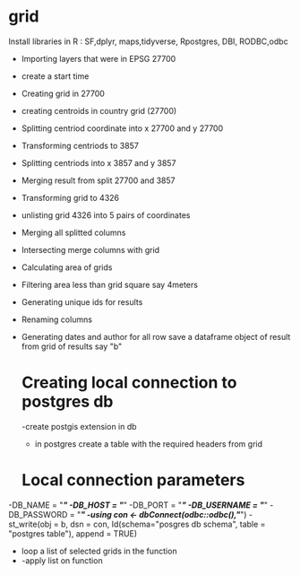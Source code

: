# grid
Install libraries in R : SF,dplyr, maps,tidyverse, Rpostgres, DBI, RODBC,odbc

- Importing layers that were in EPSG 27700
- create a start time 
- Creating grid in 27700
- creating centroids in country grid (27700)
- Splitting centriod coordinate into x 27700 and y 27700
- Transforming centriods to 3857
- Splitting centriods into x 3857 and y 3857
- Merging result from split 27700 and 3857
- Transforming grid to 4326
- unlisting grid 4326 into 5 pairs of coordinates 
- Merging all splitted columns
- Intersecting merge columns with grid
- Calculating area of grids
- Filtering area less than grid square say 4meters
- Generating unique ids for results
- Renaming columns
- Generating dates and author for all row 
save a dataframe object of result from grid of results say "b"
  # Creating local connection to postgres db
  -create postgis extension in db
  - in postgres create a table with the required headers from grid

  # Local connection parameters
 -DB_NAME = "***"
-DB_HOST = "***"
-DB_PORT = "***"
-DB_USERNAME = "***"
-DB_PASSWORD = "***"
-using con <- dbConnect(odbc::odbc(),"***")
-st_write(obj = b, dsn = con, Id(schema="posgres db schema", table = "postgres table"), append = TRUE)
- loop a list of selected grids in the function
- -apply list on function 
